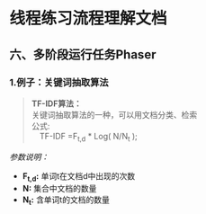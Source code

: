 # 线程练习流程理解文档


## 六、多阶段运行任务Phaser


### 1.例子：关键词抽取算法

> **TF-IDF算法：**  
> 关键词抽取算法的一种，可以用文档分类、检索  
> 公式:  
> &ensp;&ensp;TF-IDF =F<sub>t,d</sub> * Log( N/N<sub>t</sub> );  

_参数说明：_
 * **F<sub>t,d</sub>:** 单词t在文档d中出现的次数
 * **N:** 集合中文档的数量 
 * **N<sub>t</sub>:** 含单词t的文档的数量
 
  
